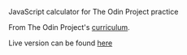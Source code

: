 JavaScript calculator for The Odin Project practice

From The Odin Project's [curriculum](https://www.theodinproject.com/courses/web-development-101/lessons/pairing-project). 

Live version can be found [here](https://hamohuh.github.io/Pomodro_clock)